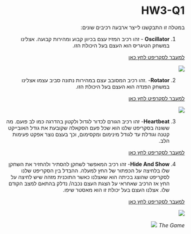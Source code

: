 
<div dir="rtl" lang="he">

# HW3-Q1


במטלה זו התבקשנו לייצר ארבעה רכיבים שונים:

 1.  **Oscillator** - זהו רכיב המזיז עצם בכיוון קבוע ומהירות קבועה. 
  אצלינו במשחק  הטיגריס הוא העצם בעל היכולת הזו.
 
 [למעבר לסקריפט לחץ כאן](https://github.com/S-K-Game/HW3-Q1/blob/master/Assets/Oscillator.cs)

![](https://github.com/S-K-Game/HW3-Q1/blob/master/Assets/images/2.png)

2.  **Rotator**- .זהו רכיב המסובב עצם במהירות נתונה סביב עצמו
אצלינו במשחק הפנדה הוא העצם בעל היכולת הזו.
 
[למעבר לסקרפיט לחץ כאן](https://github.com/S-K-Game/HW3-Q1/blob/master/Assets/Rotator.cs)

![](https://github.com/S-K-Game/HW3-Q1/blob/master/Assets/images/Kungo_Fu.png)

3. **Heartbeat**- זהו רכיב הגורם לכדור לגדול ולקטון בהדרגה כמו לב פועם.
מה ששונה בסקריפט שלנו הוא שכל פעם הסקאלה שקובעת את גודל האובייקט קטנה וגודלת עד לגודל מינימום ומקסימום, וכך בעצם נוצר אפקט פעימות הלב.
 
[למעבר לסקריפט לחץ כאן](https://github.com/S-K-Game/HW3-Q1/blob/master/Assets/Heartbeats.cs)

4. **Hide And Show**- זהו רכיב המאפשר לשחקן להסתיר ולהחזיר את השחקן שלו בלחיצה על הכפתור של החץ למעלה. 
ההבדל בין הסקריפט שלנו לסקריפט שהוצג בכיתה הוא שאצלנו כאשר התוכנית מזהה שיש לחיצה על החץ אז הרכיב שאחראי על הצגת העצם נכבה/ נדלק בהתאם למצב הקודם שלו.
אצלנו העצם בעל יכולת זו הוא מאסטר שיפו.
 
[למעבר לסקריפט לחץ כאן](https://github.com/S-K-Game/HW3-Q1/blob/master/Assets/hide.cs)

![](https://github.com/S-K-Game/HW3-Q1/blob/master/Assets/images/1.png)

 
*The Game*
 ![](https://github.com/S-K-Game/HW3-Q1/blob/master/Assets/images/the%20game.png)


</div>

